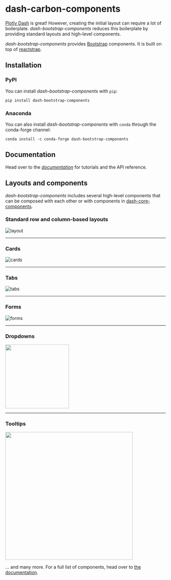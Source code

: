 # dash-carbon-components

[Plotly Dash][dash-homepage] is great! However, creating the initial
layout can require a lot of boilerplate. *dash-bootstrap-components*
reduces this boilerplate by providing standard layouts and high-level
components.

*dash-bootstrap-components* provides [Bootstrap][bootstrap-homepage]
components. It is built on top of [reactstrap][reactstrap-homepage].

## Installation

### PyPI

You can install *dash-bootstrap-components* with `pip`:

```
pip install dash-bootstrap-components
```

### Anaconda

You can also install *dash-bootstrap-components* with `conda` through the
conda-forge channel:

```
conda install -c conda-forge dash-bootstrap-components
```

## Documentation

Head over to the [*documentation*][docs-homepage] for tutorials and
the API reference.

## Layouts and components

*dash-bootstrap-components* includes several high-level components
that can be composed with each other or with components in
[dash-core-components](https://dash.plot.ly/dash-core-components).

### Standard row and column-based layouts

![layout](./readme-images/layout.png)

---

### Cards

![cards](./readme-images/cards.png)

---

### Tabs

![tabs](./readme-images/tabs.png)

---

### Forms

![forms](./readme-images/forms.png)

---

### Dropdowns

<img src="./readme-images/dropdown.png" width="200"/>

---

### Tooltips

<img src="./readme-images/tooltips.png" width="400"/>


... and many more. For a full list of components, head over to [the documentation][docs-components].

[dash-homepage]: https://dash.plot.ly/
[bootstrap-homepage]: https://getbootstrap.com/
[dbc-repo]: https://github.com/facultyai/dash-bootstrap-components
[reactstrap-homepage]: https://reactstrap.github.io/
[docs-homepage]: https://dash-bootstrap-components.opensource.faculty.ai
[docs-components]: https://dash-bootstrap-components.opensource.faculty.ai/l/components
